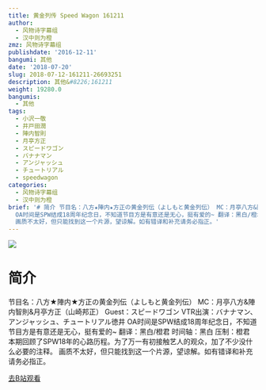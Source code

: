 ```yaml
---
title: 黄金列传 Speed Wagon 161211
author:
  - 风物诗字幕组
  - 汉中则为橙
zmz: 风物诗字幕组
publishdate: '2016-12-11'
bangumi: 其他
date: '2018-07-20'
slug: 2018-07-12-161211-26693251
description: 其他&#8226;161211
weight: 19280.0
bangumis:
  - 其他
tags:
  - 小沢一敬
  - 井戸田潤
  - 陣内智則
  - 月亭方正
  - スピードワゴン
  - バナナマン
  - アンジャッシュ
  - チュートリアル
  - speedwagon
categories:
  - 风物诗字幕组
  - 汉中则为橙
brief: '# 简介 节目名：八方★陣内★方正の黄金列伝（よしもと黄金列伝） MC：月亭八方&陣内智則&月亭方正（山崎邦正） Guest：スピードワゴン VTR出演：バナナマン、アンジャッシュ、チュートリアル徳井
  OA时间是SPW结成18周年纪念日，不知道节目方是有意还是无心，挺有爱的~ 翻译：黑白/橙君 时间轴：黑白 压制：橙君 本期回顾了SPW18年的心路历程。为了万一有初接触艺人的观众，加了不少没什么必要的注释。
  画质不太好，但只能找到这一个片源，望谅解。如有错译和补充请务必指正。'
---
```

![](https://i.imgur.com/oLhuOG2.jpg)
# 简介  
节目名：八方★陣内★方正の黄金列伝（よしもと黄金列伝）
MC：月亭八方&陣内智則&月亭方正（山崎邦正）
Guest：スピードワゴン
VTR出演：バナナマン、アンジャッシュ、チュートリアル徳井
OA时间是SPW结成18周年纪念日，不知道节目方是有意还是无心，挺有爱的~
翻译：黑白/橙君 时间轴：黑白 压制：橙君
本期回顾了SPW18年的心路历程。为了万一有初接触艺人的观众，加了不少没什么必要的注释。
画质不太好，但只能找到这一个片源，望谅解。如有错译和补充请务必指正。  

[去B站观看](https://www.bilibili.com/video/av26693251/)
 
